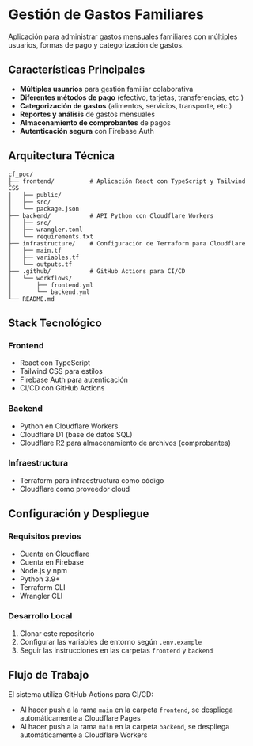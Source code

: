 # Gestión de Gastos Familiares

Aplicación para administrar gastos mensuales familiares con múltiples usuarios, formas de pago y categorización de gastos.

## Características Principales

- **Múltiples usuarios** para gestión familiar colaborativa
- **Diferentes métodos de pago** (efectivo, tarjetas, transferencias, etc.)
- **Categorización de gastos** (alimentos, servicios, transporte, etc.)
- **Reportes y análisis** de gastos mensuales
- **Almacenamiento de comprobantes** de pagos
- **Autenticación segura** con Firebase Auth

## Arquitectura Técnica

```
cf_poc/
├── frontend/          # Aplicación React con TypeScript y Tailwind CSS
│   ├── public/
│   ├── src/
│   └── package.json
├── backend/           # API Python con Cloudflare Workers
│   ├── src/
│   ├── wrangler.toml
│   └── requirements.txt
├── infrastructure/    # Configuración de Terraform para Cloudflare
│   ├── main.tf
│   ├── variables.tf
│   └── outputs.tf
├── .github/           # GitHub Actions para CI/CD
│   └── workflows/
│       ├── frontend.yml
│       └── backend.yml
└── README.md
```

## Stack Tecnológico

### Frontend
- React con TypeScript
- Tailwind CSS para estilos
- Firebase Auth para autenticación
- CI/CD con GitHub Actions

### Backend
- Python en Cloudflare Workers
- Cloudflare D1 (base de datos SQL)
- Cloudflare R2 para almacenamiento de archivos (comprobantes)

### Infraestructura
- Terraform para infraestructura como código
- Cloudflare como proveedor cloud

## Configuración y Despliegue

### Requisitos previos
- Cuenta en Cloudflare
- Cuenta en Firebase
- Node.js y npm
- Python 3.9+
- Terraform CLI
- Wrangler CLI

### Desarrollo Local
1. Clonar este repositorio
2. Configurar las variables de entorno según `.env.example`
3. Seguir las instrucciones en las carpetas `frontend` y `backend`

## Flujo de Trabajo

El sistema utiliza GitHub Actions para CI/CD:
- Al hacer push a la rama `main` en la carpeta `frontend`, se despliega automáticamente a Cloudflare Pages
- Al hacer push a la rama `main` en la carpeta `backend`, se despliega automáticamente a Cloudflare Workers
